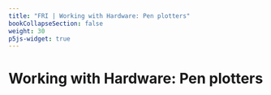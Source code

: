 ```yaml
---
title: "FRI | Working with Hardware: Pen plotters"
bookCollapseSection: false
weight: 30
p5js-widget: true
---
```


# Working with Hardware: Pen plotters